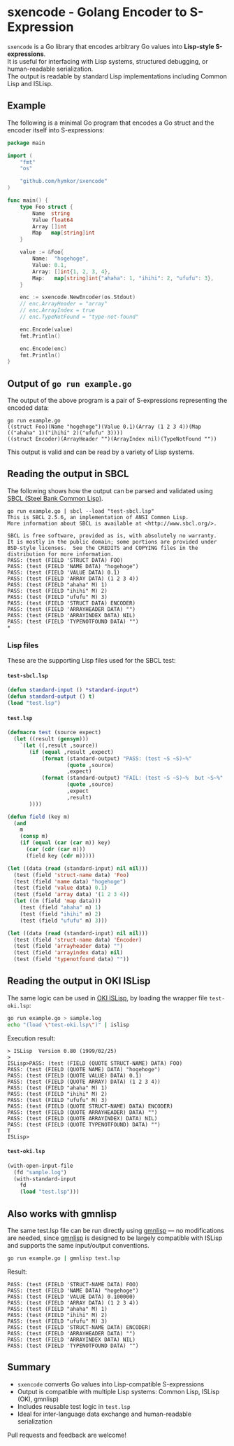 sxencode - Golang Encoder to S-Expression
=========================================

`sxencode` is a Go library that encodes arbitrary Go values into **Lisp-style S-expressions**.  
It is useful for interfacing with Lisp systems, structured debugging, or human-readable serialization.  
The output is readable by standard Lisp implementations including Common Lisp and ISLisp.


Example
-------

The following is a minimal Go program that encodes a Go struct and the encoder itself into S-expressions:

```example.go
package main

import (
    "fmt"
    "os"

    "github.com/hymkor/sxencode"
)

func main() {
    type Foo struct {
        Name  string
        Value float64
        Array []int
        Map   map[string]int
    }

    value := &Foo{
        Name:  "hogehoge",
        Value: 0.1,
        Array: []int{1, 2, 3, 4},
        Map:   map[string]int{"ahaha": 1, "ihihi": 2, "ufufu": 3},
    }

    enc := sxencode.NewEncoder(os.Stdout)
    // enc.ArrayHeader = "array"
    // enc.ArrayIndex = true
    // enc.TypeNotFound = "type-not-found"

    enc.Encode(value)
    fmt.Println()

    enc.Encode(enc)
    fmt.Println()
}
```


## Output of `go run example.go`

The output of the above program is a pair of S-expressions representing the encoded data:

```make example|
go run example.go
((struct Foo)(Name "hogehoge")(Value 0.1)(Array (1 2 3 4))(Map (("ahaha" 1)("ihihi" 2)("ufufu" 3))))
((struct Encoder)(ArrayHeader "")(ArrayIndex nil)(TypeNotFound ""))
```

This output is valid and can be read by a variety of Lisp systems.


## Reading the output in SBCL

The following shows how the output can be parsed and validated using [SBCL (Steel Bank Common Lisp)][SBCL].

[SBCL]: https://www.sbcl.org/ 

```make test-sbcl |
go run example.go | sbcl --load "test-sbcl.lsp"
This is SBCL 2.5.6, an implementation of ANSI Common Lisp.
More information about SBCL is available at <http://www.sbcl.org/>.

SBCL is free software, provided as is, with absolutely no warranty.
It is mostly in the public domain; some portions are provided under
BSD-style licenses.  See the CREDITS and COPYING files in the
distribution for more information.
PASS: (test (FIELD 'STRUCT DATA) FOO)
PASS: (test (FIELD 'NAME DATA) "hogehoge")
PASS: (test (FIELD 'VALUE DATA) 0.1)
PASS: (test (FIELD 'ARRAY DATA) (1 2 3 4))
PASS: (test (FIELD "ahaha" M) 1)
PASS: (test (FIELD "ihihi" M) 2)
PASS: (test (FIELD "ufufu" M) 3)
PASS: (test (FIELD 'STRUCT DATA) ENCODER)
PASS: (test (FIELD 'ARRAYHEADER DATA) "")
PASS: (test (FIELD 'ARRAYINDEX DATA) NIL)
PASS: (test (FIELD 'TYPENOTFOUND DATA) "")
* 
```

### Lisp files

These are the supporting Lisp files used for the SBCL test:

#### `test-sbcl.lsp`

```lisp
(defun standard-input () *standard-input*)
(defun standard-output () t)
(load "test.lsp")
```

#### `test.lsp`

```lisp
(defmacro test (source expect)
  (let ((result (gensym)))
    `(let ((,result ,source))
       (if (equal ,result ,expect)
           (format (standard-output) "PASS: (test ~S ~S)~%"
                   (quote ,source)
                   ,expect)
           (format (standard-output) "FAIL: (test ~S ~S)~%  but ~S~%"
                   (quote ,source)
                   ,expect
                   ,result)
       ))))

(defun field (key m)
  (and
    m
    (consp m)
    (if (equal (car (car m)) key)
      (car (cdr (car m)))
      (field key (cdr m)))))

(let ((data (read (standard-input) nil nil)))
  (test (field 'struct-name data) 'Foo)
  (test (field 'name data) "hogehoge")
  (test (field 'value data) 0.1)
  (test (field 'array data) '(1 2 3 4))
  (let ((m (field 'map data)))
    (test (field "ahaha" m) 1)
    (test (field "ihihi" m) 2)
    (test (field "ufufu" m) 3)))

(let ((data (read (standard-input) nil nil)))
  (test (field 'struct-name data) 'Encoder)
  (test (field 'arrayheader data) "")
  (test (field 'arrayindex data) nil)
  (test (field 'typenotfound data) ""))
```


## Reading the output in OKI ISLisp

The same logic can be used in [OKI ISLisp](https://openlab.jp/islisp/), by loading the wrapper file `test-oki.lsp`:

```sh
go run example.go > sample.log
echo "(load \"test-oki.lsp\")" | islisp
```

Execution result:

```
> ISLisp  Version 0.80 (1999/02/25)
>
ISLisp>PASS: (test (FIELD (QUOTE STRUCT-NAME) DATA) FOO)
PASS: (test (FIELD (QUOTE NAME) DATA) "hogehoge")
PASS: (test (FIELD (QUOTE VALUE) DATA) 0.1)
PASS: (test (FIELD (QUOTE ARRAY) DATA) (1 2 3 4))
PASS: (test (FIELD "ahaha" M) 1)
PASS: (test (FIELD "ihihi" M) 2)
PASS: (test (FIELD "ufufu" M) 3)
PASS: (test (FIELD (QUOTE STRUCT-NAME) DATA) ENCODER)
PASS: (test (FIELD (QUOTE ARRAYHEADER) DATA) "")
PASS: (test (FIELD (QUOTE ARRAYINDEX) DATA) NIL)
PASS: (test (FIELD (QUOTE TYPENOTFOUND) DATA) "")
T
ISLisp>
```

#### `test-oki.lsp`

```lisp
(with-open-input-file
  (fd "sample.log")
  (with-standard-input
    fd
    (load "test.lsp")))
```


## Also works with gmnlisp

The same test.lsp file can be run directly using [gmnlisp] — no modifications are needed, since [gmnlisp] is designed to be largely compatible with ISLisp and supports the same input/output conventions.

[gmnlisp]: https://github.com/hymkor/gmnlisp

```sh
go run example.go | gmnlisp test.lsp
```

Result:

```
PASS: (test (FIELD 'STRUCT-NAME DATA) FOO)
PASS: (test (FIELD 'NAME DATA) "hogehoge")
PASS: (test (FIELD 'VALUE DATA) 0.100000)
PASS: (test (FIELD 'ARRAY DATA) (1 2 3 4))
PASS: (test (FIELD "ahaha" M) 1)
PASS: (test (FIELD "ihihi" M) 2)
PASS: (test (FIELD "ufufu" M) 3)
PASS: (test (FIELD 'STRUCT-NAME DATA) ENCODER)
PASS: (test (FIELD 'ARRAYHEADER DATA) "")
PASS: (test (FIELD 'ARRAYINDEX DATA) NIL)
PASS: (test (FIELD 'TYPENOTFOUND DATA) "")
```

## Summary

* `sxencode` converts Go values into Lisp-compatible S-expressions
* Output is compatible with multiple Lisp systems: Common Lisp, ISLisp (OKI, gmnlisp)
* Includes reusable test logic in `test.lsp`
* Ideal for inter-language data exchange and human-readable serialization

Pull requests and feedback are welcome!
